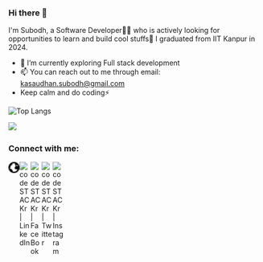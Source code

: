 ### Hi there 👋 
I'm Subodh, a Software Developer👨‍💻 who is actively looking for opportunities to learn and build cool stuffs🚀
I graduated from IIT Kanpur in 2024.



- 🌱 I’m currently exploring Full stack development
- 📫 You can reach out to me through email: kasaudhan.subodh@gmail.com
- Keep calm and do coding⚡ 
<be>

 <!-- ![Subodh's github stats](https://github-readme-stats.vercel.app/api?username=subodh-kasaudhan) -->
![Top Langs](https://github-readme-stats.vercel.app/api/top-langs/?username=subodh-kasaudhan&layout=compact)
<br>


![](https://komarev.com/ghpvc/?username=subodh-kasaudhan)

### Connect with me:

[<img align="left" alt="codeSTACKr.com" width="22px" color="blue" src="https://raw.githubusercontent.com/iconic/open-iconic/master/svg/globe.svg" />][website]
[<img align="left" alt="codeSTACKr | LinkedIn" width="22px" src="https://cdn.jsdelivr.net/npm/simple-icons@v3/icons/linkedin.svg" />][linkedin]
[<img align="left" alt="codeSTACKr | FaceBook" width="22px" src="https://cdn.jsdelivr.net/npm/simple-icons@v3/icons/facebook.svg" />][facebook]
[<img align="left" alt="codeSTACKr | Twitter" width="22px" src="https://cdn.jsdelivr.net/npm/simple-icons@v3/icons/twitter.svg" />][twitter]
[<img align="left" alt="codeSTACKr | Instagram" width="22px" src="https://cdn.jsdelivr.net/npm/simple-icons@v3/icons/instagram.svg" />][instagram]

<br />

[website]: https://subodh-kasaudhan.github.io/Portfolio/
[twitter]: https://twitter.com/shivamiitk_
[facebook]: https://www.facebook.com/shivmiitk
[instagram]: https://www.instagram.com/subodh_kasaudhan_/
[linkedin]: https://www.linkedin.com/in/subodh-kasaudhan/

<!--
**subodh-kasaudhan/subodh-kasaudhan** is a ✨ _special_ ✨ repository because its `README.md` (this file) appears on your GitHub profile.

Here are some ideas to get you started:

- 🔭 I’m currently working on ...
- 🌱 I’m currently learning ...
- 👯 I’m looking to collaborate on ...
- 🤔 I’m looking for help with ...
- 💬 Ask me about ...
- 📫 How to reach me: ...
- 😄 Pronouns: ...
- ⚡ Fun fact: ...
-->
